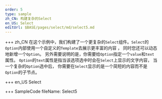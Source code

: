 ```yaml
---
order: 5
type: sample
zh_CN: 构建复杂的Select
en_US: Select
editUrl: $BASE/pages/select/md/select5.md
---
```


+++ zh_CN
在这个示例中，我们构建了一个更复杂的<Code>Select</Code>组件。<Code>Select</Code>的<Code>Option</Code>内部使用一个自定义的<Code>Template</Code>去展示更丰富的内容 ，
同时您还可以动态地新增一个<Code>Option</Code>。 另外需要说明的是，你需要给<Code>Option</Code>指定一个<Code>value</Code>和<Code>text</Code>属性。
<Code>Option</Code>的<Code>text</Code>属性是指当该选项选中时会在<Code>Select</Code>上显示的文字内容， 当一个复杂的<Code>Option</Code>选中后，
你需要在<Code>Select</Code>显示的是一个简短的内容而不是<Code>Option</Code>的子节点。

+++ en_US
Select

+++ SampleCode
fileName: Select5
